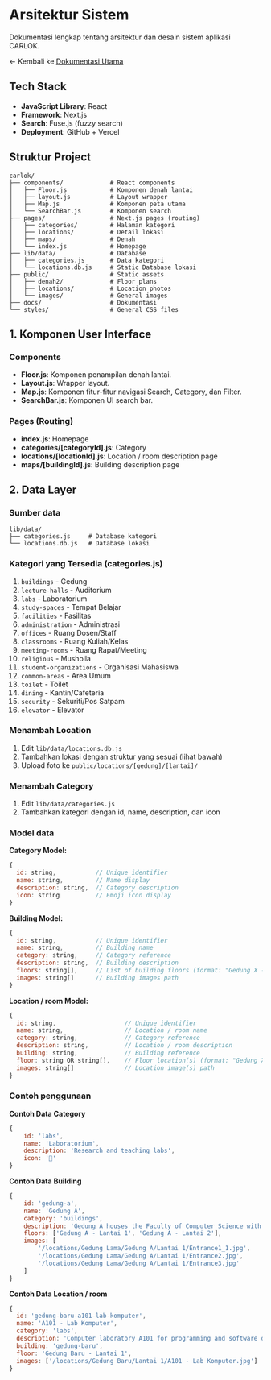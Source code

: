 # Arsitektur Sistem

Dokumentasi lengkap tentang arsitektur dan desain sistem aplikasi CARLOK.

<- Kembali ke [Dokumentasi Utama](./README.md)

## Tech Stack
- **JavaScript Library**: React
- **Framework**: Next.js
- **Search**: Fuse.js (fuzzy search)
- **Deployment**: GitHub + Vercel

## Struktur Project
```
carlok/
├── components/             # React components
│   ├── Floor.js            # Komponen denah lantai
│   ├── layout.js           # Layout wrapper
│   ├── Map.js              # Komponen peta utama
│   └── SearchBar.js        # Komponen search
├── pages/                  # Next.js pages (routing)
│   ├── categories/         # Halaman kategori
│   ├── locations/          # Detail lokasi
│   ├── maps/               # Denah
│   └── index.js            # Homepage
├── lib/data/               # Database
│   ├── categories.js       # Data kategori
│   └── locations.db.js     # Static Database lokasi
├── public/                 # Static assets
│   ├── denah2/             # Floor plans
│   ├── locations/          # Location photos
│   └── images/             # General images
├── docs/                   # Dokumentasi
└── styles/                 # General CSS files
```

## 1. Komponen User Interface

### **Components**
- **Floor.js**: Komponen penampilan denah lantai.
- **Layout.js**: Wrapper layout.
- **Map.js**: Komponen fitur-fitur navigasi Search, Category, dan Filter.
- **SearchBar.js**: Komponen UI search bar.

### **Pages (Routing)**
- **index.js**: Homepage
- **categories/[categoryId].js**: Category
- **locations/[locationId].js**: Location / room description page
- **maps/[buildingId].js**: Building description page

## 2. Data Layer

### **Sumber data**
```
lib/data/
├── categories.js     # Database kategori
└── locations.db.js   # Database lokasi
```

### Kategori yang Tersedia (categories.js)
1. `buildings` - Gedung
2. `lecture-halls` - Auditorium  
3. `labs` - Laboratorium
4. `study-spaces` - Tempat Belajar
5. `facilities` - Fasilitas
6. `administration` - Administrasi
7. `offices` - Ruang Dosen/Staff
8. `classrooms` - Ruang Kuliah/Kelas
9. `meeting-rooms` - Ruang Rapat/Meeting
10. `religious` - Musholla
11. `student-organizations` - Organisasi Mahasiswa
12. `common-areas` - Area Umum
13. `toilet` - Toilet
14. `dining` - Kantin/Cafeteria
15. `security` - Sekuriti/Pos Satpam
16. `elevator` - Elevator

### Menambah Location
1. Edit `lib/data/locations.db.js`
2. Tambahkan lokasi dengan struktur yang sesuai (lihat bawah)
3. Upload foto ke `public/locations/[gedung]/[lantai]/`

### Menambah Category
1. Edit `lib/data/categories.js`
2. Tambahkan kategori dengan id, name, description, dan icon

### **Model data**

**Category Model:**
```javascript
{
  id: string,           // Unique identifier
  name: string,         // Name display
  description: string,  // Category description
  icon: string          // Emoji icon display
}
```

**Building Model:**
```javascript
{
  id: string,           // Unique identifier
  name: string,         // Building name
  category: string,     // Category reference
  description: string,  // Building description
  floors: string[],     // List of building floors (format: "Gedung X - Lantai Y")
  images: string[]      // Building images path
}
```

**Location / room Model:**
```javascript
{
  id: string,                   // Unique identifier
  name: string,                 // Location / room name
  category: string,             // Category reference
  description: string,          // Location / room description
  building: string,             // Building reference
  floor: string OR string[],    // Floor location(s) (format: "Gedung X - Lantai Y")
  images: string[]              // Location image(s) path
}
```
### **Contoh penggunaan**
**Contoh Data Category**
```javascript
{
    id: 'labs',
    name: 'Laboratorium',
    description: 'Research and teaching labs',
    icon: '🧪'
}
```

**Contoh Data Building**
```javascript
{
    id: 'gedung-a',
    name: 'Gedung A',
    category: 'buildings',
    description: 'Gedung A houses the Faculty of Computer Science with modern classrooms, laboratories, and office spaces.',
    floors: ['Gedung A - Lantai 1', 'Gedung A - Lantai 2'],
    images: [
        '/locations/Gedung Lama/Gedung A/Lantai 1/Entrance1_1.jpg',
        '/locations/Gedung Lama/Gedung A/Lantai 1/Entrance2.jpg',
        '/locations/Gedung Lama/Gedung A/Lantai 1/Entrance3.jpg'
    ]
}
```

**Contoh Data Location / room**
```javascript
{
  id: 'gedung-baru-a101-lab-komputer',
  name: 'A101 - Lab Komputer',
  category: 'labs',
  description: 'Computer laboratory A101 for programming and software development courses.',
  building: 'gedung-baru',
  floor: 'Gedung Baru - Lantai 1',
  images: ['/locations/Gedung Baru/Lantai 1/A101 - Lab Komputer.jpg']
}
```
